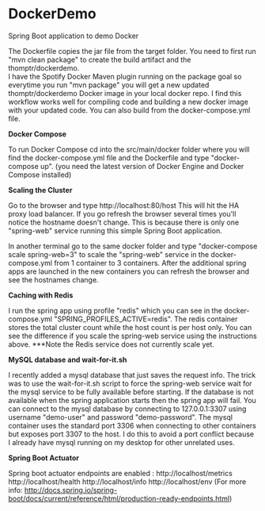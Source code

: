 # DockerDemo
Spring Boot application to demo Docker

The Dockerfile copies the jar file from the target folder.  You need to first run "mvn clean package" to create the build artifact and the thomptr/dockerdemo.  
I have the Spotify Docker Maven plugin running on the package goal so everytime you run "mvn package" you will get a new updated thomptr/dockerdemo Docker image in your local
docker repo.  I find this workflow works well for compiling code and building a new docker image with your updated code.  You can also build from the docker-compose.yml file.

**Docker Compose**

To run Docker Compose cd into the src/main/docker folder where you will find the docker-compose.yml file and the Dockerfile and type "docker-compose up". (you need the latest version of Docker Engine and Docker Compose installed)

**Scaling the Cluster**

Go to the browser and type http://localhost:80/host This will hit the HA proxy load balancer. If you go refresh the browser several times you'll notice the hostname doesn't change.  This is because there is only one
"spring-web" service running this simple Spring Boot application.

In another terminal go to the same docker folder and type "docker-compose scale spring-web=3" to scale the "spring-web" service in the docker-compose.yml from 1 container to 3 containers.
After the additional spring apps are launched in the new containers you can refresh the browser and see the hostnames change. 

**Caching with Redis**

I run the spring app using profile "redis" which you can see in the docker-compose.yml "SPRING_PROFILES_ACTIVE=redis".  The redis container stores the total cluster count while the host count
is per host only.  You can see the difference if you scale the spring-web service using the instructions above. ***Note the Redis service does not currently scale yet.

**MySQL database and wait-for-it.sh**

I recently added a mysql database that just saves the request info.  The trick was to use the wait-for-it.sh script to force the spring-web service wait for 
the mysql service to be fully available before starting.  If the database is not available when the spring application starts then the spring app will fail.
You can connect to the mysql database by connecting to 127.0.0.1:3307 using username "demo-user" and password "demo-password".  The mysql container uses the standard port 3306
when connecting to other containers but exposes port 3307 to the host.  I do this to avoid a port conflict because I already have mysql running on my desktop for other unrelated uses.

**Spring Boot Actuator**

Spring boot actuator endpoints are enabled : 
http://localhost/metrics
http://localhost/health
http://localhost/info
http://localhost/env
 (For more info: http://docs.spring.io/spring-boot/docs/current/reference/html/production-ready-endpoints.html)
